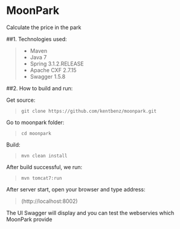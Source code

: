 # MoonPark

Calculate the price in the park

##1. Technologies used:
> - Maven
> - Java 7
> - Spring 3.1.2.RELEASE
> - Apache CXF 2.7.15
> - Swagger 1.5.8

##2. How to build and run:

Get source:

> `git clone https://github.com/kentbenz/moonpark.git`

Go to moonpark folder:

> `cd moonpark`

Build:

> `mvn clean install`

After build successful, we run:

> `mvn tomcat7:run`

After server start, open your browser and type address:

> (http://localhost:8002)

The UI Swagger will display and you can test the webservies which MoonPark provide

